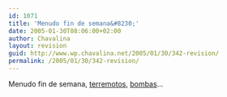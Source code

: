 ```yaml
---
id: 1071
title: 'Menudo fin de semana&#8230;'
date: 2005-01-30T08:06:00+02:00
author: Chavalina
layout: revision
guid: http://www.wp.chavalina.net/2005/01/30/342-revision/
permalink: /2005/01/30/342-revision/
---
```

Menudo fin de semana, <a href="http://www.chavalina.net/comentar.php?idpost=341" target="_blank">terremotos</a>, <a href="http://elmundo.es/elmundo/2005/01/30/espana/1107094985.html" target="_blank">bombas</a>&#8230;